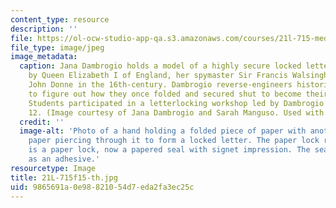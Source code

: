```yaml
---
content_type: resource
description: ''
file: https://ol-ocw-studio-app-qa.s3.amazonaws.com/courses/21l-715-media-in-cultural-context-fall-2015/9865691a0e98821054d7eda2fa3ec25c_21L-715f15-th.jpg
file_type: image/jpeg
image_metadata:
  caption: Jana Dambrogio holds a model of a highly secure locked letter; one used
    by Queen Elizabeth I of England, her spymaster Sir Francis Walsingham, and poet
    John Donne in the 16th-century. Dambrogio reverse-engineers historic originals
    to figure out how they once folded and secured shut to become their own envelopes.
    Students participated in a letterlocking workshop led by Dambrogio on session
    12. (Image courtesy of Jana Dambrogio and Sarah Manguso. Used with permission.)
  credit: ''
  image-alt: 'Photo of a hand holding a folded piece of paper with another strip of
    paper piercing through it to form a locked letter. The paper lock reads: This
    is a paper lock, now a papered seal with signet impression. The sealing wax acts
    as an adhesive.'
resourcetype: Image
title: 21L-715f15-th.jpg
uid: 9865691a-0e98-8210-54d7-eda2fa3ec25c
---
```

